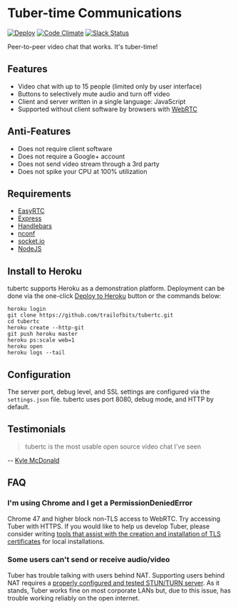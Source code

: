 Tuber-time Communications
=========================

[![Deploy](https://www.herokucdn.com/deploy/button.png)](https://heroku.com/deploy)
[![Code Climate](https://codeclimate.com/github/trailofbits/tubertc/badges/gpa.svg)](https://codeclimate.com/github/trailofbits/tubertc)
[![Slack Status](https://empireslacking.herokuapp.com/badge.svg)](https://empireslacking.herokuapp.com)

Peer-to-peer video chat that works. It's tuber-time!

## Features
* Video chat with up to 15 people (limited only by user interface)
* Buttons to selectively mute audio and turn off video
* Client and server written in a single language: JavaScript
* Supported without client software by browsers with [WebRTC](http://caniuse.com/#feat=rtcpeerconnection)

## Anti-Features
* Does not require client software
* Does not require a Google+ account
* Does not send video stream through a 3rd party
* Does not spike your CPU at 100% utilization

## Requirements
* [EasyRTC](https://www.npmjs.org/package/easyrtc)
* [Express](https://www.npmjs.org/package/express)
* [Handlebars](http://handlebarsjs.com/)
* [nconf](https://www.npmjs.org/package/nconf)
* [socket.io](https://www.npmjs.org/package/socket.io)
* [NodeJS](https://nodejs.org/)

## Install to Heroku
tubertc supports Heroku as a demonstration platform. Deployment can be done via the one-click [Deploy to Heroku](https://heroku.com/deploy?template=https://github.com/trailofbits/tubertc) button or the commands below:

```
heroku login
git clone https://github.com/trailofbits/tubertc.git
cd tubertc
heroku create --http-git
git push heroku master
heroku ps:scale web=1
heroku open
heroku logs --tail
```

## Configuration
The server port, debug level, and SSL settings are configured via the `settings.json` file. tubertc uses port 8080, debug mode, and HTTP by default.

## Testimonials

> tubertc is the most usable open source video chat I've seen

-- [Kyle McDonald](https://twitter.com/kcimc/status/676820782228590592)

## FAQ

### I'm using Chrome and I get a PermissionDeniedError

Chrome 47 and higher block non-TLS access to WebRTC. Try accessing Tuber with HTTPS. If you would like to help us develop Tuber, please consider writing [tools that assist with the creation and installation of TLS certificates](https://github.com/trailofbits/tubertc/issues/54) for local installations.

### Some users can't send or receive audio/video

Tuber has trouble talking with users behind NAT. Supporting users behind NAT requires a [properly configured and tested STUN/TURN server](https://github.com/trailofbits/tubertc/issues/8). As it stands, Tuber works fine on most corporate LANs but, due to this issue, has trouble working reliably on the open internet.
